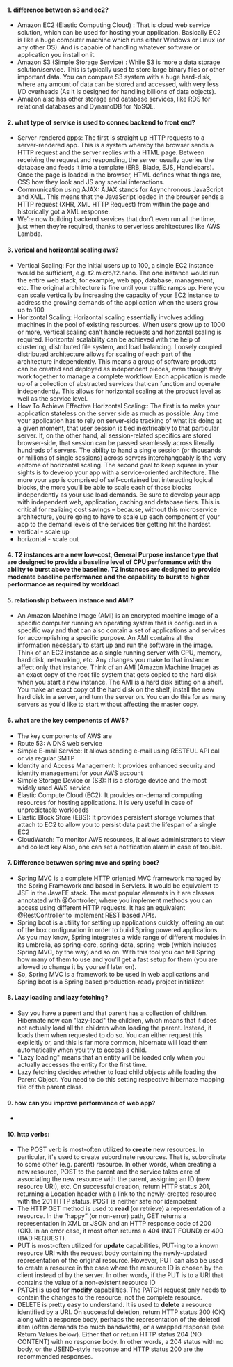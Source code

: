 #### 1. difference between s3 and ec2?
- Amazon EC2 (Elastic Computing Cloud) : That is cloud web service solution, which can be used for hosting your application. Basically EC2 is like a huge computer machine which runs either Windows or Linux (or any other OS). And is capable of handling whatever software or application you install on it.
- Amazon S3 (Simple Storage Service) : While S3 is more a data storage solution/service. This is typically used to store large binary files or other important data. You can compare S3 system with a huge hard-disk, where any amount of data can be stored and accessed, with very less I/O overheads (As it is designed for handling billions of data objects). 
- Amazon also has other storage and database services, like RDS for relational databases and DynamoDB for NoSQL.

#### 2. what type of service is used to connec backend to front end?
- Server-rendered apps:
The first is straight up HTTP requests to a server-rendered app. This is a system whereby the browser sends a HTTP request and the server replies with a HTML page.
Between receiving the request and responding, the server usually queries the database and feeds it into a template (ERB, Blade, EJS, Handlebars).
Once the page is loaded in the browser, HTML defines what things are, CSS how they look and JS any special interactions.
- Communication using AJAX: AJAX stands for Asynchronous JavaScript and XML. This means that the JavaScript loaded in the browser sends a HTTP request (XHR, XML HTTP Request) from within the page and historically got a XML response.
- We’re now building backend services that don’t even run all the time, just when they’re required, thanks to serverless architectures like AWS Lambda.

#### 3. verical and horizontal scaling aws?
- Vertical Scaling:
For the initial users up to 100, a single EC2 instance would be sufficient, e.g. t2.micro/t2.nano. The one instance would run the entire web stack, for example, web app, database, management, etc. The original architecture is fine until your traffic ramps up. Here you can scale vertically by increasing the capacity of your EC2 instance to address the growing demands of the application when the users grow up to 100.
- Horizontal Scaling:
Horizontal scaling essentially involves adding machines in the pool of existing resources. When users grow up to 1000 or more, vertical scaling can’t handle requests and horizontal scaling is required. Horizontal scalability can be achieved with the help of clustering, distributed file system, and load balancing.
Loosely coupled distributed architecture allows for scaling of each part of the architecture independently. This means a group of software products can be created and deployed as independent pieces, even though they work together to manage a complete workflow. Each application is made up of a collection of abstracted services that can function and operate independently. This allows for horizontal scaling at the product level as well as the service level.
- How To Achieve Effective Horizontal Scaling::
The first is to make your application stateless on the server side as much as possible. Any time your application has to rely on server-side tracking of what it’s doing at a given moment, that user session is tied inextricably to that particular server. If, on the other hand, all session-related specifics are stored browser-side, that session can be passed seamlessly across literally hundreds of servers. The ability to hand a single session (or thousands or millions of single sessions) across servers interchangeably is the very epitome of horizontal scaling.
The second goal to keep square in your sights is to develop your app with a service-oriented architecture. The more your app is comprised of self-contained but interacting logical blocks, the more you’ll be able to scale each of those blocks independently as your use load demands. Be sure to develop your app with independent web, application, caching and database tiers. This is critical for realizing cost savings – because, without this microservice architecture, you’re going to have to scale up each component of your app to the demand levels of the services tier getting hit the hardest.
- vertical - scale up
- horizontal - scale out

#### 4. T2 instances are a new low-cost, General Purpose instance type that are designed to provide a baseline level of CPU performance with the ability to burst above the baseline. T2 instances are designed to provide moderate baseline performance and the capability to burst to higher performance as required by workload.

#### 5.  relationship between instance and AMI?
- An Amazon Machine Image (AMI) is an encrypted machine image of a specific computer running an operating system that is configured in a specific way and that can also contain a set of applications and services for accomplishing a specific purpose. An AMI contains all the information necessary to start up and run the software in the image. 
Think of an EC2 instance as a single running server with CPU, memory, hard disk, networking, etc. Any changes you make to that instance affect only that instance.
Think of an AMI (Amazon Machine Image) as an exact copy of the root file system that gets copied to the hard disk when you start a new instance. The AMI is a hard disk sitting on a shelf. You make an exact copy of the hard disk on the shelf, install the new hard disk in a server, and turn the server on. You can do this for as many servers as you'd like to start without affecting the master copy.

#### 6. what are the key components of AWS?

- The key components of AWS are
- Route 53: A DNS web service
- Simple E-mail Service: It allows sending e-mail using RESTFUL API call or via regular SMTP
- Identity and Access Management: It provides enhanced security and identity management for your AWS account
- Simple Storage Device or (S3): It is a storage device and the most widely used AWS service
- Elastic Compute Cloud (EC2): It provides on-demand computing resources for hosting applications. It is very useful in case of unpredictable workloads
- Elastic Block Store (EBS): It provides persistent storage volumes that attach to EC2 to allow you to persist data past the lifespan of a single EC2
- CloudWatch: To monitor AWS resources, It allows administrators to view and collect key Also, one can set a notification alarm in case of trouble.

#### 7. Difference betwwen spring mvc and spring boot?
- Spring MVC is a complete HTTP oriented MVC framework managed by the Spring Framework and based in Servlets. It would be equivalent to JSF in the JavaEE stack. The most popular elements in it are classes annotated with @Controller, where you implement methods you can access using different HTTP requests. It has an equivalent @RestController to implement REST based APIs.
- Spring boot is a utility for setting up applications quickly, offering an out of the box configuration in order to build Spring powered applications. As you may know, Spring integrates a wide range of different modules in its umbrella, as spring-core, spring-data, spring-web (which includes Spring MVC, by the way) and so on. With this tool you can tell Spring how many of them to use and you'll get a fast setup for them (you are allowed to change it by yourself later on).
- So, Spring MVC is a framework to be used in web applications and Spring boot is a Spring based production-ready project initializer.

#### 8. Lazy loading and lazy fetching?
- Say you have a parent and that parent has a collection of children. Hibernate now can "lazy-load" the children, which means that it does not actually load all the children when loading the parent. Instead, it loads them when requested to do so. You can either request this explicitly or, and this is far more common, hibernate will load them automatically when you try to access a child.
- "Lazy loading" means that an entity will be loaded only when you actually accesses the entity for the first time.
- Lazy fetching decides whether to load child objects while loading the Parent Object. You need to do this setting respective hibernate mapping file of the parent class.

#### 9. how can you improve performance of web app?
- 


#### 10. http verbs:
- The POST verb is most-often utilized to **create** new resources. In particular, it's used to create subordinate resources. That is, subordinate to some other (e.g. parent) resource. In other words, when creating a new resource, POST to the parent and the service takes care of associating the new resource with the parent, assigning an ID (new resource URI), etc.
On successful creation, return HTTP status 201, returning a Location header with a link to the newly-created resource with the 201 HTTP status.
POST is neither safe nor idempotent
- The HTTP GET method is used to **read** (or retrieve) a representation of a resource. In the “happy” (or non-error) path, GET returns a representation in XML or JSON and an HTTP response code of 200 (OK). In an error case, it most often returns a 404 (NOT FOUND) or 400 (BAD REQUEST).
- PUT is most-often utilized for **update** capabilities, PUT-ing to a known resource URI with the request body containing the newly-updated representation of the original resource.
However, PUT can also be used to create a resource in the case where the resource ID is chosen by the client instead of by the server. In other words, if the PUT is to a URI that contains the value of a non-existent resource ID
- PATCH is used for **modify** capabilities. The PATCH request only needs to contain the changes to the resource, not the complete resource.
- DELETE is pretty easy to understand. It is used to **delete** a resource identified by a URI.
On successful deletion, return HTTP status 200 (OK) along with a response body, perhaps the representation of the deleted item (often demands too much bandwidth), or a wrapped response (see Return Values below). Either that or return HTTP status 204 (NO CONTENT) with no response body. In other words, a 204 status with no body, or the JSEND-style response and HTTP status 200 are the recommended responses.


